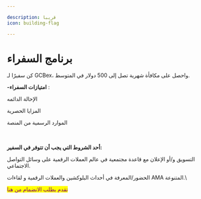 ```yaml
---

description: قريبا
icon: building-flag

---
```



# برنامج السفراء

كن سفيرًا لـ GCBex، واحصل على مكافأة شهرية تصل إلى 500 دولار في المتوسط.

**-امتيازات السفراء** :

الإحالة الدائمه

المزايا الحصرية

الموارد الرسمية من المنصة



\
\
**أحد الشروط التي يجب أن تتوفر في السفير:**

التسويق و/أو الإعلان مع قاعدة مجتمعية في عالم العملات الرقمية على وسائل التواصل الاجتماعي.

الحضور/المعرفة في أحداث البلوكشين والعملات الرقمية و لقاءات AMA المتنوعة.\


<mark style="color:purple;">تقدم بطلب الانضمام من هنا</mark>






